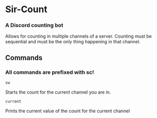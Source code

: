 # Sir-Count
### A Discord counting bot

Allows for counting in multiple channels of a server. Counting must be sequential and must be the only thing happening in that channel.

## Commands
### All commands are prefixed with sc!

```
sw
```
Starts the count for the current channel you are in.

```
current
```
Prints the current value of the count for the current channel

